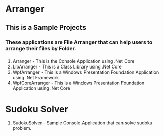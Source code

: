 # Arranger
## This is a Sample Projects
### These applications are File Arranger that can help users to arrange their files by Folder.
###
1. Arranger - This is the Console Application using .Net Core
2. LibArranger - This is a Class Library using .Net Core
3. WpfArranger - This is a Windows Presentation Foundation Application using .Net Framework
4. WpfCoreArranger - This is a Windows Presentation Foundation Application using .Net Core


# Sudoku Solver
1. SudokuSolver - Sample Console Application that can solve sudoku problem.
